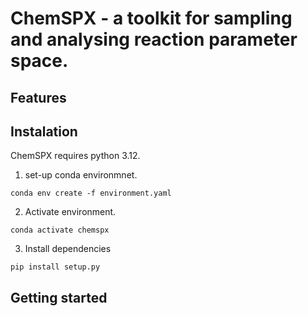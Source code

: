 
# ChemSPX - a toolkit for sampling and analysing reaction parameter space. 

## Features 

## Instalation

ChemSPX requires python 3.12. 

1. set-up conda environmnet.

```
conda env create -f environment.yaml
```

2. Activate environment.

```
conda activate chemspx
```

3. Install dependencies

```
pip install setup.py
```

## Getting started 



